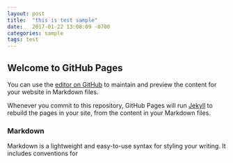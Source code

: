 ```yaml
---
layout: post
title:  "this is test sample"
date:   2017-01-22 13:08:09 -0700
categories: sample
tags: test
---
```


## Welcome to GitHub Pages

You can use the [editor on GitHub](https://github.com/bran4he/github-pages/edit/master/README.md) to maintain and preview the content for your website in Markdown files.

Whenever you commit to this repository, GitHub Pages will run [Jekyll](https://jekyllrb.com/) to rebuild the pages in your site, from the content in your Markdown files.

### Markdown

Markdown is a lightweight and easy-to-use syntax for styling your writing. It includes conventions for



